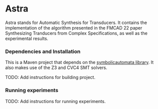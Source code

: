 # Astra

Astra stands for Automatic Synthesis for Transducers. It contains the implementation of the algorithm presented 
in the FMCAD 22 paper Synthesizing Tranducers from Complex Specifications, as well as the experimental results.

### Dependencies and Installation

This is a Maven project that depends on the [symbolicautomata library](https://github.com/lorisdanto/symbolicautomata). It 
also makes use of the Z3 and CVC4 SMT solvers.

TODO: Add instructions for building project.

### Running experiments

TODO: Add instructions for running experiments.
